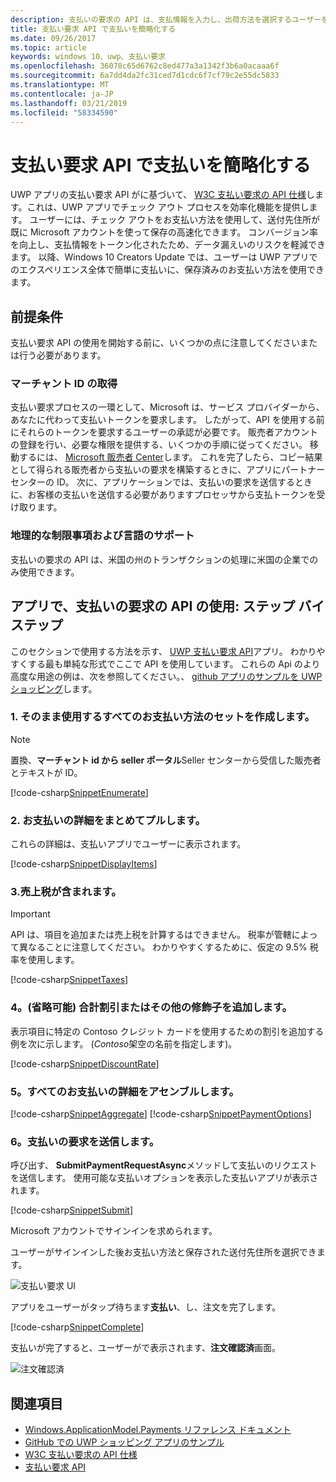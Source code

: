 ```yaml
---
description: 支払いの要求の API は、支払情報を入力し、出荷方法を選択するユーザーを要求する場合のプロセスをバイパスする UWP アプリの統合ソリューションを提供します。
title: 支払い要求 API で支払いを簡略化する
ms.date: 09/26/2017
ms.topic: article
keywords: windows 10、uwp、支払い要求
ms.openlocfilehash: 36078c65d6762c8ed477a3a1342f3b6a0acaaa6f
ms.sourcegitcommit: 6a7dd4da2fc31ced7d1cdc6f7cf79c2e55dc5833
ms.translationtype: MT
ms.contentlocale: ja-JP
ms.lasthandoff: 03/21/2019
ms.locfileid: "58334590"
---
```

# <a name="simplify-payments-with-the-payment-request-api"></a>支払い要求 API で支払いを簡略化する
UWP アプリの支払い要求 API がに基づいて、 [W3C 支払い要求の API 仕様](https://w3c.github.io/browser-payment-api/)します。これは、UWP アプリでチェック アウト プロセスを効率化機能を提供します。 ユーザーには、チェック アウトをお支払い方法を使用して、送付先住所が既に Microsoft アカウントを使って保存の高速化できます。 コンバージョン率を向上し、支払情報をトークン化されたため、データ漏えいのリスクを軽減できます。 以降、Windows 10 Creators Update では、ユーザーは UWP アプリでのエクスペリエンス全体で簡単に支払いに、保存済みのお支払い方法を使用できます。

## <a name="prerequisites"></a>前提条件
支払い要求 API の使用を開始する前に、いくつかの点に注意してくださいまたは行う必要があります。

### <a name="getting-a-merchant-id"></a>マーチャント ID の取得
支払い要求プロセスの一環として、Microsoft は、サービス プロバイダーから、あなたに代わって支払いトークンを要求します。 したがって、API を使用する前にそれらのトークンを要求するユーザーの承認が必要です。  販売者アカウントの登録を行い、必要な権限を提供する、いくつかの手順に従ってください。 移動するには、 [Microsoft 販売者 Center](https://seller.microsoft.com/en-us/dashboard/registration/seller/?accountprogram=uwp)します。 これを完了したら、コピー結果として得られる販売者から支払いの要求を構築するときに、アプリにパートナー センターの ID。 次に、アプリケーションでは、支払いの要求を送信するときに、お客様の支払いを送信する必要がありますプロセッサから支払トークンを受け取ります。

### <a name="geographic-restrictions-and-language-support"></a>地理的な制限事項および言語のサポート
支払いの要求の API は、米国の州のトランザクションの処理に米国の企業でのみ使用できます。

## <a name="using-the-payment-request-api-in-your-app-step-by-step"></a>アプリで、支払いの要求の API の使用: ステップ バイ ステップ
このセクションで使用する方法を示す、 [UWP 支払い要求 API](https://docs.microsoft.com/en-us/uwp/api/windows.applicationmodel.payments)アプリ。 わかりやすくする最も単純な形式でここで API を使用しています。 これらの Api のより高度な用途の例は、次を参照してください。、 [github アプリのサンプルを UWP ショッピング](https://github.com/Microsoft/Windows-appsample-shopping)します。

### <a name="1-create-a-set-of-all-the-payment-options-that-you-accept"></a>1. そのまま使用するすべてのお支払い方法のセットを作成します。
> [!Note]
> 置換、**マーチャント id から seller ポータル**Seller センターから受信した販売者とテキストが ID。

[!code-csharp[SnippetEnumerate](./code/PaymentsApiSample/PaymentsApiSample/MainPage.xaml.cs#SnippetEnumerate)]

### <a name="2-pull-the-payment-details-together"></a>2. お支払いの詳細をまとめてプルします。 

これらの詳細は、支払いアプリでユーザーに表示されます。 

[!code-csharp[SnippetDisplayItems](./code/PaymentsApiSample/PaymentsApiSample/MainPage.xaml.cs#SnippetDisplayItems)]

### <a name="3-include-the-sales-tax"></a>3.売上税が含まれます。 

> [!Important]
> API は、項目を追加または売上税を計算するはできません。 税率が管轄によって異なることに注意してください。 わかりやすくするために、仮定の 9.5% 税率を使用します。

[!code-csharp[SnippetTaxes](./code/PaymentsApiSample/PaymentsApiSample/MainPage.xaml.cs#SnippetTaxes)]

### <a name="4-optional--add-discounts-or-other-modifiers-to-the-total"></a>4。(省略可能) 合計割引またはその他の修飾子を追加します。 

表示項目に特定の Contoso クレジット カードを使用するための割引を追加する例を次に示します。 (*Contoso*架空の名前を指定します)。

[!code-csharp[SnippetDiscountRate](./code/PaymentsApiSample/PaymentsApiSample/MainPage.xaml.cs#SnippetDiscountRate)]

### <a name="5-assemble-all-the-payment-details"></a>5。すべてのお支払いの詳細をアセンブルします。

[!code-csharp[SnippetAggregate](./code/PaymentsApiSample/PaymentsApiSample/MainPage.xaml.cs#SnippetAggregate)]
[!code-csharp[SnippetPaymentOptions](./code/PaymentsApiSample/PaymentsApiSample/MainPage.xaml.cs#SnippetPaymentOptions)]

### <a name="6-submit-the-payment-request"></a>6。支払いの要求を送信します。 

呼び出す、 **SubmitPaymentRequestAsync**メソッドして支払いのリクエストを送信します。 使用可能な支払いオプションを表示した支払いアプリが表示されます。

[!code-csharp[SnippetSubmit](./code/PaymentsApiSample/PaymentsApiSample/MainPage.xaml.cs#SnippetSubmit)]

Microsoft アカウントでサインインを求められます。

ユーザーがサインインした後お支払い方法と保存された送付先住所を選択できます。

![支払い要求 UI](./images/33.png "支払い要求 UI")

アプリをユーザーがタップ待ちます**支払い**、し、注文を完了します。

[!code-csharp[SnippetComplete](./code/PaymentsApiSample/PaymentsApiSample/MainPage.xaml.cs#SnippetComplete)]

支払いが完了すると、ユーザーがで表示されます、**注文確認済**画面。

![注文確認済](./images/44.png "順序の確認 ")

## <a name="see-also"></a>関連項目
- [Windows.ApplicationModel.Payments リファレンス ドキュメント](https://docs.microsoft.com/en-us/uwp/api/windows.applicationmodel.payments)
- [GitHub での UWP ショッピング アプリのサンプル](https://github.com/Microsoft/Windows-appsample-shopping)
- [W3C 支払い要求の API 仕様](https://www.w3.org/TR/payment-request/)
- [支払い要求 API ](https://docs.microsoft.com/en-us/microsoft-edge/dev-guide/device/payment-request-api)

